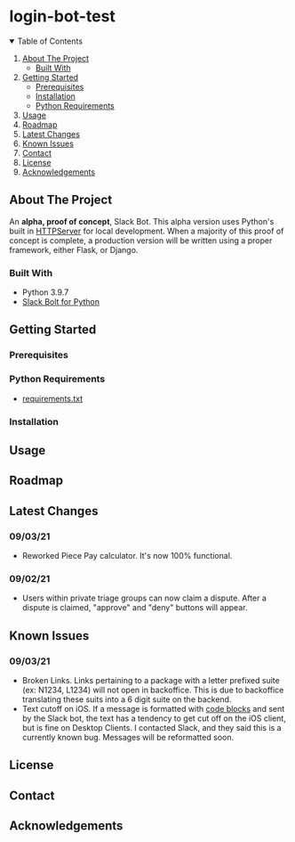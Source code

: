 # login-bot-test
<!-- TABLE OF CONTENTS -->
<details open="open">
  <summary>Table of Contents</summary>
  <ol>
    <li>
      <a href="#about-the-project">About The Project</a>
      <ul>
        <li><a href="#built-with">Built With</a></li>
      </ul>
    </li>
    <li>
      <a href="#getting-started">Getting Started</a>
      <ul>
        <li><a href="#prerequisites">Prerequisites</a></li>
        <li><a href="#installation">Installation</a></li>
    <li><a href="#python-requirements">Python Requirements</a></li>
      </ul>
    </li>
    <li><a href="#usage">Usage</a></li>
    <li><a href="#roadmap">Roadmap</a></li>
    <li><a href="#latest-changes">Latest Changes</a></li>
    <li><a href="#known-issues">Known Issues</a></li>
    <li><a href="#contact">Contact</a></li>
    <li><a href="#license">License</a></li>
    <li><a href="#acknowledgements">Acknowledgements</a></li>
  </ol>
</details>

<!-- ABOUT THE PROJECT -->
## About The Project
An **alpha, proof of concept**, Slack Bot. This alpha version uses Python's built in 
[HTTPServer](https://docs.python.org/3/library/http.server.html) for local development. When a majority of this
proof of concept is complete, a production version will be written using a proper framework, either Flask, or Django.

### Built With
* Python 3.9.7
* [Slack Bolt for Python](https://api.slack.com/tools/bolt)

<!-- GETTING STARTED -->
## Getting Started
### Prerequisites
### Python Requirements
* [requirements.txt](https://github.com/yourlastnamesoundslikeatypeofpasta/login-bot-test/blob/main/requirements.txt)
### Installation

<!-- USAGE EXAMPLES -->
## Usage

<!-- ROADMAP -->
## Roadmap

<!-- LATEST CHANGES -->
## Latest Changes
### 09/03/21
* Reworked Piece Pay calculator. It's now 100% functional.
### 09/02/21
* Users within private triage groups can now claim a dispute. After a dispute is claimed, "approve" and "deny" buttons will appear. 
<!-- KNOWN ISSUES -->
## Known Issues
### 09/03/21
* Broken Links. Links pertaining to a package with a letter prefixed suite (ex: N1234, L1234) will not open in backoffice. This is due to backoffice translating these suits into a 6 digit suite on the backend.
* Text cutoff on iOS. If a message is formatted with [code blocks](https://api.slack.com/reference/surfaces/formatting#block-formatting) and sent by the Slack bot, the text has a tendency to get cut off on the iOS client, but is fine on Desktop Clients. I contacted Slack, and they said this is a currently known bug. Messages will be reformatted soon.

<!-- LICENSE -->
## License

<!-- CONTACT -->
## Contact

<!-- ACKNOWLEDGEMENTS -->
## Acknowledgements



